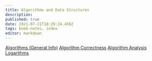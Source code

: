 ```yaml
---
title: Algorithms and Data Structures
description: 
published: true
date: 2021-07-21T18:29:24.436Z
tags: book-notes, index
editor: markdown
---
```


[Algorithms (General Info)](/computer-science/algorithms-and-data-structures/algorithms-general)
[Algorithm Correctness](/computer-science/algorithms-and-data-structures/algorithm-correctness)
[Algorithm Analysis](/computer-science/algorithms-and-data-structures/algorithm-analysis)
[Logarithms](/computer-science/algorithms-and-data-structures/logarithms)